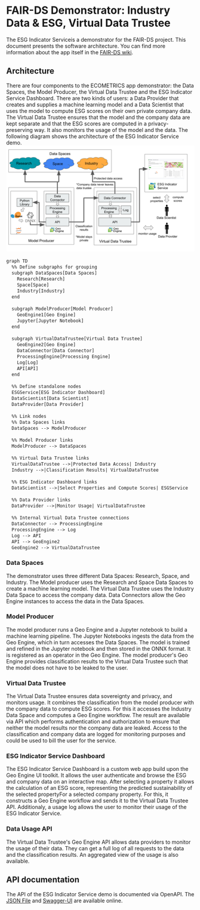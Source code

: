 # FAIR-DS Demonstrator: Industry Data & ESG, Virtual Data Trustee

The ESG Indicator Serviceis a demonstrator for the FAIR-DS project.
This document presents the software architecture.
You can find more information about the app itself in the [FAIR-DS wiki](https://fair-ds4nfdi.github.io/wiki/).

## Architecture

There are four components to the ECOMETRICS app demonstrator: the Data Spaces, the Model Producer, the Virtual Data Trustee and the ESG Indicator Service Dashboard.
There are two kinds of users: a Data Provider that creates and supplies a machine learning model and a Data Scientist that uses the model to compute ESG scores on their own private company data.
The Virtual Data Trustee ensures that the model and the company data are kept separate and that the ESG scores are computed in a privacy-preserving way.
It also monitors the usage of the model and the data.
The following diagram shows the architecture of the ESG Indicator Service demo. ![ESG Indicator Service architecture](./assets/architecture.svg)

```mermaid
graph TD
  %% Define subgraphs for grouping
  subgraph DataSpaces[Data Spaces]
    Research[Research]
    Space[Space]
    Industry[Industry]
  end

  subgraph ModelProducer[Model Producer]
    GeoEngine1[Geo Engine]
    Jupyter[Jupyter Notebook]
  end

  subgraph VirtualDataTrustee[Virtual Data Trustee]
    GeoEngine2[Geo Engine]
    DataConnector[Data Connector]
    ProcessingEngine[Processing Engine]
    Log[Log]
    API[API]
  end

  %% Define standalone nodes
  ESGService[ESG Indicator Dashboard]
  DataScientist[Data Scientist]
  DataProvider[Data Provider]

  %% Link nodes
  %% Data Spaces links
  DataSpaces --> ModelProducer

  %% Model Producer links
  ModelProducer --> DataSpaces

  %% Virtual Data Trustee links
  VirtualDataTrustee -->|Protected Data Access| Industry
  Industry -->|Classification Results| VirtualDataTrustee

  %% ESG Indicator Dashboard links
  DataScientist -->|Select Properties and Compute Scores| ESGService

  %% Data Provider links
  DataProvider -->|Monitor Usage| VirtualDataTrustee

  %% Internal Virtual Data Trustee connections
  DataConnector --> ProcessingEngine
  ProcessingEngine --> Log
  Log --> API
  API --> GeoEngine2
  GeoEngine2 --> VirtualDataTrustee

```

### Data Spaces

The demonstrator uses three different Data Spaces: Research, Space, and Industry.
The Model producer uses the Research and Space Data Spaces to create a machine learning model.
The Virtual Data Trustee uses the Industry Data Space to access the company data.
Data Connectors allow the Geo Engine instances to access the data in the Data Spaces.

### Model Producer

The model producer runs a Geo Engine and a Jupyter notebook to build a machine learning pipeline.
The Jupyter Notebooks ingests the data from the Geo Engine, which in turn accesses the Data Spaces.
The model is trained and refined in the Jupyter notebook and then stored in the ONNX format.
It is registered as an operator in the Geo Engine.
The model producer's Geo Engine provides classification results to the Virtual Data Trustee such that the model does not have to be leaked to the user.

### Virtual Data Trustee

The Virtual Data Trustee ensures data sovereignty and privacy, and monitors usage.
It combines the classification from the model producer with the company data to compute ESG scores.
For this it accesses the Industry Data Space and computes a Geo Engine workflow.
The result are available via API which performs authentication and authorization to ensure that neither the model results nor the company data are leaked.
Access to the classification and company data are logged for monitoring purposes and could be used to bill the user for the service.

### ESG Indicator Service Dashboard

The ESG Indicator Service Dashboard is a custom web app build upon the Geo Engine UI toolkit.
It allows the user authenticate and browse the ESG and company data on an interactive map.
After selecting a property it allows the calculation of an ESG score, representing the predicted sustainability of the selected propertyFor a selected company property.
For this, it constructs a Geo Engine workflow and sends it to the Virtual Data Trustee API.
Additionaly, a usage log allows the user to monitor their usage of the ESG Indicator Service.

### Data Usage API

The Virtual Data Trustee's Geo Engine API allows data providers to monitor the usage of their data.
They can get a full log of all requests to the data and the classification results.
An aggregated view of the usage is also available.

## API documentation

The API of the ESG Indicator Service demo is documented via OpenAPI.
The [JSON File](https://esg-indicator-service.app.geoengine.io/api/api-docs/openapi.json) and [Swagger-UI](https://esg-indicator-service.app.geoengine.io/api/swagger-ui/) are available online.
